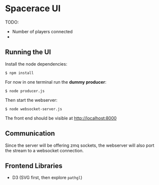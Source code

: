 # Spacerace UI

TODO:

- Number of players connected
- 
## Running the UI

Install the node dependencies:
    
    $ npm install
 
For now in one terminal run the **dummy producer**:

    $ node producer.js

Then start the webserver:

    $ node websocket-server.js

The front end should be visible at <http://localhost:8000>

## Communication

Since the server will be offering zmq sockets, the webserver will
also port the stream to a websocket connection.


## Frontend Libraries

- D3 (SVG first, then explore `pathgl`)
